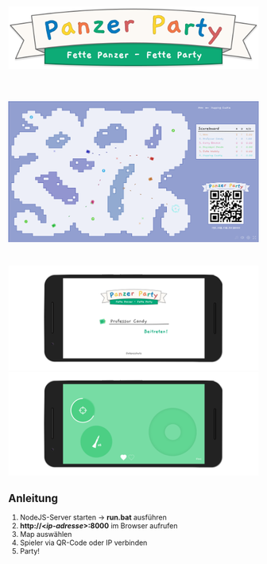 
![alt text](./public/graphics/banner.svg)

&nbsp;  
&nbsp;  

![alt text](./screenshots/screen_1.png)

&nbsp;  

![alt text](./screenshots/mobile_1mock.png)
![alt text](./screenshots/mobile_2mock.png)

## Anleitung
1. NodeJS-Server starten -> **run.bat** ausführen
2. **http://&lt;*ip-adresse*&gt;:8000** im Browser aufrufen
3. Map auswählen
4. Spieler via QR-Code oder IP verbinden
5. Party!
